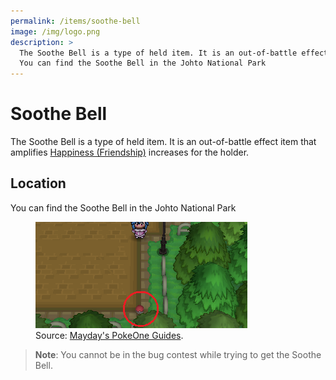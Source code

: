 ```yaml
---
permalink: /items/soothe-bell
image: /img/logo.png
description: >
  The Soothe Bell is a type of held item. It is an out-of-battle effect item that amplifies Happiness (Friendship) increases for the holder.
  You can find the Soothe Bell in the Johto National Park
---
```


# Soothe Bell

The Soothe Bell is a type of held item. It is an out-of-battle effect item that
amplifies [Happiness (Friendship)](/stats/happiness) increases for the holder.

## Location

You can find the Soothe Bell in the Johto National Park

<figure class="figure">
  <img src="/img/maps/soothe-bell.png" class="figure-img img-fluid rounded" alt="soothe bell">
  <figcaption class="figure-caption text-right">Source: <a href="https://imgur.com/a/312yWyg" target="_blank">Mayday's PokeOne Guides</a>.</figcaption>
</figure>

> __Note__: You cannot be in the bug contest while trying to get the Soothe Bell.
